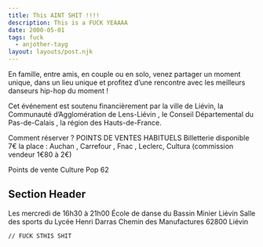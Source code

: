 ```yaml
---
title: This AINT SHIT !!!!
description: This is a FUCK YEAAAA
date: 2000-05-01
tags: fuck
  - anjother-tayg
layout: layouts/post.njk
---
```

En famille, entre amis, en couple ou en solo, venez partager un moment unique, dans un lieu unique et profitez d’une rencontre avec les meilleurs danseurs hip-hop du moment !

Cet événement est soutenu financièrement par la ville de Liévin, la Communauté d’Agglomération de Lens-Liévin , le Conseil Départemental du Pas-de-Calais , la région des Hauts-de-France.

Comment réserver ? 
POINTS DE VENTES HABITUELS
Billetterie disponible 7€ la place : Auchan , Carrefour , Fnac , Leclerc, Cultura (commission vendeur 1€80 à 2€)

Points de vente Culture Pop 62

## Section Header

Les mercredi de 16h30 à 21h00
École de danse du Bassin Minier Liévin
Salle des sports du Lycée Henri Darras 
Chemin des Manufactures 62800 Liévin

``` text/2-3
// FUCK STHIS SHIT
```

